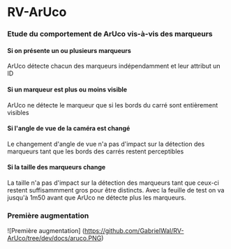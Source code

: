 # RV-ArUco

### Etude du comportement de ArUco vis-à-vis des marqueurs
#### Si on présente un ou plusieurs marqueurs
ArUco détecte chacun des marqueurs indépendamment et leur attribut un ID
#### Si un marqueur est plus ou moins visible
ArUco ne détecte le marqueur que si les bords du carré sont entièrement visibles
#### Si l'angle de vue de la caméra est changé
Le changement d'angle de vue n'a pas d'impact sur la détection des marqueurs tant que les bords des carrés restent perceptibles
#### Si la taille des marqueurs change
La taille n'a pas d'impact sur la détection des marqueurs tant que ceux-ci restent suffisammment gros pour être distincts. Avec la feuille de test on va jusqu'à 1m50 avant que ArUco ne détecte plus les marqueurs.

### Première augmentation
![Première augmentation] (https://github.com/GabrielWal/RV-ArUco/tree/dev/docs/aruco.PNG)
